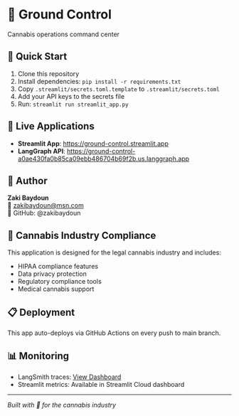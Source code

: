# 🌿 Ground Control

Cannabis operations command center

## 🚀 Quick Start

1. Clone this repository
2. Install dependencies: `pip install -r requirements.txt`
3. Copy `.streamlit/secrets.toml.template` to `.streamlit/secrets.toml`
4. Add your API keys to the secrets file
5. Run: `streamlit run streamlit_app.py`

## 🔗 Live Applications

- **Streamlit App**: https://ground-control.streamlit.app
- **LangGraph API**: https://ground-control-a0ae430fa0b85ca09ebb486704b69f2b.us.langgraph.app

## 👤 Author

**Zaki Baydoun**  
📧 zakibaydoun@msn.com  
🐙 GitHub: @zakibaydoun

## 🌿 Cannabis Industry Compliance

This application is designed for the legal cannabis industry and includes:
- HIPAA compliance features
- Data privacy protection
- Regulatory compliance tools
- Medical cannabis support

## 📋 Deployment

This app auto-deploys via GitHub Actions on every push to main branch.

## 📊 Monitoring

- LangSmith traces: [View Dashboard](https://smith.langchain.com/)
- Streamlit metrics: Available in Streamlit Cloud dashboard

---
*Built with 💚 for the cannabis industry*
